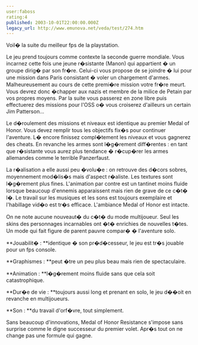 ```yaml
---
user:faboss
rating:4
published: 2003-10-01T22:00:00.000Z
legacy_url: http://www.emunova.net/veda/test/274.htm
---
```

Voil� la suite du meilleur fps de la playstation.  

  

Le jeu prend toujours comme contexte la seconde guerre mondiale. Vous incarnez cette fois une jeune r�sistante (Manon) qui appartient � un groupe dirig� par son fr�re. Celui-ci vous propose de se joindre � lui pour une mission dans Paris consistant � voler un chargement d'armes. Malheureusement au cours de cette premi�re mission votre fr�re meurt. Vous devrez donc �chapper aux nazis et membre de la milice de Petain par vos propres moyens. Par la suite vous passerez en zone libre puis effectuerez des missions pour l'OSS o� vous croiserez d'ailleurs un certain Jim Patterson...  

  

Le d�roulement des missions et niveaux est identique au premier Medal of Honor. Vous devez remplir tous les objectifs fix�s pour continuer l'aventure. L� encore finissez compl�tement les niveaux et vous gagnerez des cheats. En revanche les armes sont l�g�rement diff�rentes : en tant que r�sistante vous aurez plus tendance � r�cup�rer les armes allemandes comme le terrible Panzerfaust.   

  

La r�alisation a elle aussi peu �volu�e : on retrouve des d�cors sobres, moyennement mod�lis�s mais d'aspect r�aliste. Les textures sont l�g�rement plus fines. L'animation par contre est un tantinet moins fluide lorsque beaucoup d'ennemis apparaissent mais rien de grave de ce c�t� l�. Le travail sur les musiques et les sons est toujours exemplaire et l'habillage vid�o est tr�s efficace. L'ambiance Medal of Honor est intacte.  

  

On ne note aucune nouveaut� du c�t� du mode multijoueur. Seul les skins des personnages incarnables ont �t� enrichies de nouvelles t�tes. Un mode qui fait figure de parent pauvre compar� � l'aventure solo.  

  

**Jouabilit� : **identique � son pr�d�cesseur, le jeu est tr�s jouable pour un fps console.  

  

**Graphismes : **peut �tre un peu plus beau mais rien de spectaculaire.  

  

**Animation : **l�g�rement moins fluide sans que cela soit catastrophique.  

  

**Dur�e de vie : **toujours aussi long et prenant en solo, le jeu d��oit en revanche en multijoueurs.  

  

**Son : **du travail d'orf�vre, tout simplement.  

  

Sans beaucoup d'innovations, Medal of Honor Resistance s'impose sans surprise comme le digne successeur du premier volet. Apr�s tout on ne change pas une formule qui gagne.